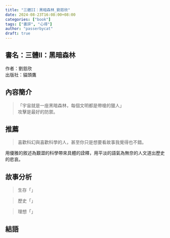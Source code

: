 ```yaml
---
title: "三體II：黑暗森林_劉慈欣"
date: 2024-08-23T16:08:00+08:00
categories: ["book"]
tags: ["書評", "心得"]
author: "passerbycat"
draft: true
---
```


## 書名：三體II：黑暗森林  
作者：劉慈欣  
出版社：貓頭鷹  

## 內容簡介  
> 「宇宙就是一座黑暗森林，每個文明都是帶槍的獵人」  
> 攻擊是最好的防禦。  



## 推薦  
> 喜歡科幻與喜歡科學的人，甚至你只是想要看故事我覺得也不錯。  

用優雅的敘述為艱澀的科學帶來具體的詮釋，用平淡的語氣為無奈的人文道出歷史的悲哀。  

## 故事分析
> 生存「」  



> 歷史「」  



> 理想「」  



## 結語  
